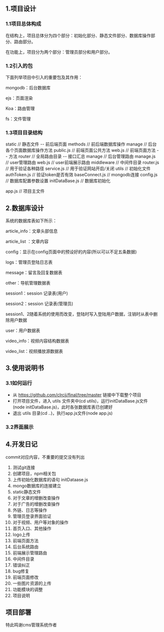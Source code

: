 ## 1.项目设计

### 1.1项目总体构成

在结构上，项目总体分为四个部分：初始化部分、静态文件部分、数据库操作部分、路由部分。

在功能上，项目分为两个部分：管理员部分和用户部分。

### 1.2引入的包

下面列举项目中引入的重要包及其作用：

mongodb：后台数据库

ejs：页面渲染

Koa：路由管理

fs：文件管理

### 1.3项目目录结构

static                 	      // 静态文件 -- 前后端页面
methods                     // 前后端数据库操作
	manage                  // 后台各个页面数据库操作方法
	public.js                  // 前端页面公共方法
	web.js                     // 前端页面方法 -- 方法
router                         // 全局路由目录 -- 接口汇总
	manage                  // 后台管理路由
	manage.js              // user管理路由
	web.js                     // user前端展示路由
middleware                // 中间件目录
	router.js                  // 用于验证各种路径
	service.js                 // 用于验证网站开启/关闭 
utils                             // 初始化文件
	authToken.js          // 验证token是否有效
	baseConnect.js      // mongodb连接
	config.js                  // 数据库配置参数设置
	initDataBase.js      // 数据库初始化

app.js                          // 项目主文件

## 2.数据库设计

系统的数据库表如下所示：

article_info：文章头部信息

article_list ：文章内容

config：显示在config页面中的预设好的内容(所以可以不足五条数据)

logs：管理员登陆日志表

message：留言及回复数据表

other：导航管理数据表

session1：session 记录表(用户)

session2：session 记录表(管理员)

​	session1、2随着系统的使用而改变，登陆时写入登陆用户数据，注销时从表中删除用户数据

user：用户数据表

video_info：视频内容结构数据表

video_list：视频播放源数据表

## 3.使用说明书

### 3.1如何运行

- 从 https://github.com/clrcjj/final/tree/master 链接中下载整个项目
- 打开项目文件，进入 utils 文件夹中(cd utils)，运行initDataBase.js文件(node initDataBase.js)，此时各张数据库表已创建好
- 退出 utils 目录(cd ..)，执行app.js文件(node app.js)

### 3.2界面展示



## 4.开发日记

commit对应内容，不重要的提交没有列出

1. 测试git连接
2. 创建项目，npm相关包
3. 上传初始化数据库的语句 initDataase.js
4. mongo数据库的连接建立
5. static静态文件
6. 对于文章的增删改查操作
7. 对于广告的增删改查操作
8. 外链、日志等操作
9. 管理员登录界面验证
10. 对于视频、用户等对象的操作
11. 首页入口、其他操作
12. logo上传
13. 前端页面方法
14. 后台系统路由
15. 前端展示管理路由
16. 中间件目录
17. 错误纠正
18. bug修复
19. 前端页面修改
20. 一些图片资源的上传
21. 功能模块的调整
22. 项目说明

## 项目部署



特此鸣谢cms管理系统作者
